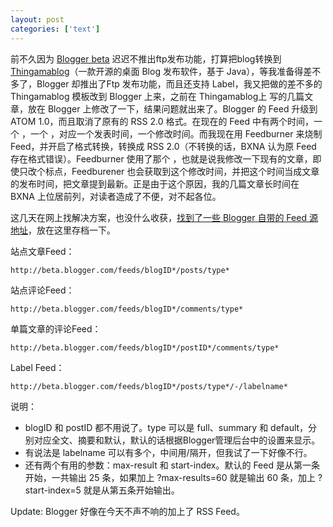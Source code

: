 ```yaml
---
layout: post
categories: ['text']
---
```


前不久因为 [Blogger beta](http://beta.blogger.com/) 迟迟不推出ftp发布功能，打算把blog转换到 [Thingamablog](http://thingamablog.sourceforge.net/)（一款开源的桌面 Blog 发布软件，基于 Java），等我准备得差不多了，Blogger 却推出了Ftp 发布功能，而且还支持 Label，我又把做的差不多的 Thingamablog 模板改到 Blogger 上来，之前在 Thingamablog上 写的几篇文章，放在 Blogger 上修改了一下，结果问题就出来了。Blogger 的 Feed 升级到 ATOM 1.0，而且取消了原有的 RSS 2.0 格式。在现在的 Feed 中有两个时间，一个 <published> ，一个 <updated> ，对应一个发表时间，一个修改时间。而我现在用 Feedburner 来烧制 Feed，并开启了格式转换，转换成 RSS 2.0（不转换的话，BXNA 认为原 Feed 存在格式错误）。Feedburner 使用了那个 <updated>，也就是说我修改一下现有的文章，即使只改个标点，Feedburener 也会获取到这个修改时间，并把这个时间当成文章的发布时间，把文章提到最新。正是由于这个原因，我的几篇文章长时间在 BXNA 上位居前列，对读者造成了不便，对不起各位。

这几天在网上找解决方案，也没什么收获，[找到了一些 Blogger 自带的 Feed 源地址](http://purplemoggy.blogspot.com/2006_09_01_archive.html)，放在这里存档一下。

站点文章Feed：

	http://beta.blogger.com/feeds/blogID*/posts/type*

站点评论Feed：

	http://beta.blogger.com/feeds/blogID*/comments/type*

单篇文章的评论Feed：

	http://beta.blogger.com/feeds/blogID*/postID*/comments/type*

Label Feed：

	http://beta.blogger.com/feeds/blogID*/posts/type*/-/labelname*

说明：

* blogID 和 postID 都不用说了。type 可以是 full、summary 和 default，分别对应全文、摘要和默认，默认的话根据Blogger管理后台中的设置来显示。
* 有说法是 labelname 可以有多个，中间用/隔开，但我试了一下好像不行。
* 还有两个有用的参数：max-result 和 start-index。默认的 Feed 是从第一条开始，一共输出 25 条，如果加上 ?max-results=60 就是输出 60 条，加上 ?start-index=5 就是从第五条开始输出。

Update: Blogger 好像在今天不声不响的加上了 RSS Feed。